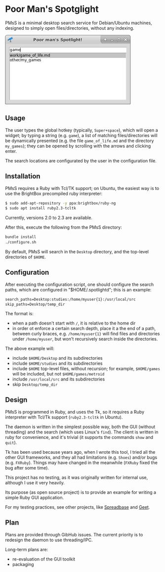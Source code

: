 # Poor Man's Spotglight

PMsS is a minimal desktop search service for Debian/Ubuntu machines, designed to simply open files/directories, without any indexing.

![Example](/extra/example.png?raw=true)

## Usage

The user types the global hotkey (typically, `Super+space`), which will open a widget; by typing a string (e.g. `game`), a list of matching files/directories will be dynamically presented (e.g. the file `game_of_life.md` and the directory `my_games`); they can be opened by scrolling with the arrows and clicking enter.

The search locations are configurated by the user in the configuration file.

## Installation

PMsS requires a Ruby with Tcl/TK support; on Ubuntu, the easiest way is to use the BrightBox precompiled ruby interpreter:

```sh
$ sudo add-apt-repository -y ppa:brightbox/ruby-ng
$ sudo apt install ruby2.3-tcltk
```

Currently, versions 2.0 to 2.3 are available.

After this, execute the following from the PMsS directory:

```sh
bundle install
./configure.sh
```

By default, PMsS will search in the `Desktop` directory, and the top-level directories of `$HOME`.

## Configuration

After executing the configuration script, one should configure the search paths, which are configured in "$HOME/.spotlightd"; this is an example:

```
search_paths=Desktop:studies:/home/myuser{1}:/usr/local/src
skip_paths=Desktop/temp_dir
```

The format is:

- when a path doesn't start with `/`, it is relative to the home dir
- in order ot enforce a certain search depth, place it a the end of a path, between curly braces, e.g. `/home/myuser{1}` will find files and directories under `/home/myuser`, but won't recursively search inside the directories.

The above example will:

- include `$HOME/Desktop` and its subdirectories
- include `$HOME/studies` and its subdirectories
- include `$HOME` top-level files, without recursion; for example, `$HOME/games` will be included, but not `$HOME/games/metroid`
- include `/usr/local/src` and its subdirectories
- skip `Desktop/temp_dir`

## Design

PMsS is programmed in Ruby, and uses the Tk, so it requires a Ruby interpreter with Tcl/Tk support (`ruby2.3-tcltk` in Ubuntu).

The daemon is written in the simplest possible way, both the GUI (without threading) and the search (which uses Linux's `find`).
The client is written in ruby for convenience, and it's trivial (it supports the commands `show` and `quit`).

Tk has been used because years ago, when I wrote this tool, I tried all the other GUI frameworks, and they all had limitations (e.g. `Shoes`) and/or bugs (e.g. `FXRuby`). Things may have changed in the meanwhile (`FXRuby` fixed the bug after some time).

This project has no testing, as it was originally written for internal use, although I use it very heavily.

Its purpose (as open source project) is to provide an example for writing a simple Ruby GUI application.

For my testing practices, see other projects, like [Spreadbase](https://github.com/saveriomiroddi/spreadbase) and [Geet](https://github.com/saveriomiroddi/geet).

## Plan

Plans are provided through GibHub issues. The current priority is to redesign the daemon to use threading/IPC.

Long-term plans are:

- re-evaluation of the GUI toolkit
- packaging

